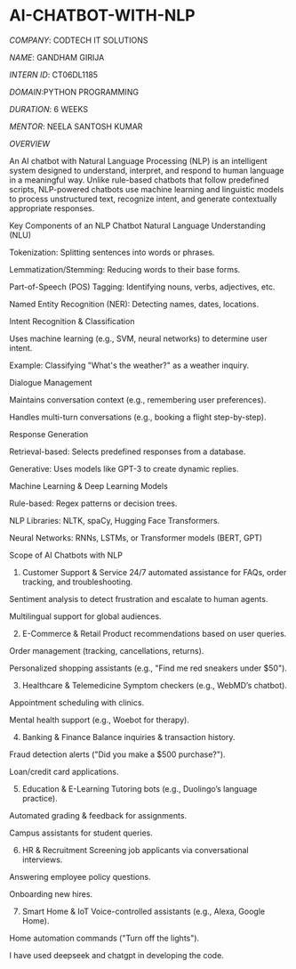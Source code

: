 # AI-CHATBOT-WITH-NLP

*COMPANY*: CODTECH IT SOLUTIONS

*NAME*: GANDHAM GIRIJA

*INTERN ID*: CT06DL1185

*DOMAIN*:PYTHON PROGRAMMING

*DURATION*: 6 WEEKS

*MENTOR*: NEELA SANTOSH KUMAR

*OVERVIEW*

An AI chatbot with Natural Language Processing (NLP) is an intelligent system designed to understand, interpret, and respond to human language in a meaningful way. Unlike rule-based chatbots that follow predefined scripts, NLP-powered chatbots use machine learning and linguistic models to process unstructured text, recognize intent, and generate contextually appropriate responses.

Key Components of an NLP Chatbot
Natural Language Understanding (NLU)

Tokenization: Splitting sentences into words or phrases.

Lemmatization/Stemming: Reducing words to their base forms.

Part-of-Speech (POS) Tagging: Identifying nouns, verbs, adjectives, etc.

Named Entity Recognition (NER): Detecting names, dates, locations.

Intent Recognition & Classification

Uses machine learning (e.g., SVM, neural networks) to determine user intent.

Example: Classifying "What's the weather?" as a weather inquiry.

Dialogue Management

Maintains conversation context (e.g., remembering user preferences).

Handles multi-turn conversations (e.g., booking a flight step-by-step).

Response Generation

Retrieval-based: Selects predefined responses from a database.

Generative: Uses models like GPT-3 to create dynamic replies.

Machine Learning & Deep Learning Models

Rule-based: Regex patterns or decision trees.

NLP Libraries: NLTK, spaCy, Hugging Face Transformers.

Neural Networks: RNNs, LSTMs, or Transformer models (BERT, GPT)

Scope of AI Chatbots with NLP
1. Customer Support & Service
24/7 automated assistance for FAQs, order tracking, and troubleshooting.

Sentiment analysis to detect frustration and escalate to human agents.

Multilingual support for global audiences.

2. E-Commerce & Retail
Product recommendations based on user queries.

Order management (tracking, cancellations, returns).

Personalized shopping assistants (e.g., "Find me red sneakers under $50").

3. Healthcare & Telemedicine
Symptom checkers (e.g., WebMD’s chatbot).

Appointment scheduling with clinics.

Mental health support (e.g., Woebot for therapy).

4. Banking & Finance
Balance inquiries & transaction history.

Fraud detection alerts ("Did you make a $500 purchase?").

Loan/credit card applications.

5. Education & E-Learning
Tutoring bots (e.g., Duolingo’s language practice).

Automated grading & feedback for assignments.

Campus assistants for student queries.

6. HR & Recruitment
Screening job applicants via conversational interviews.

Answering employee policy questions.

Onboarding new hires.

7. Smart Home & IoT
Voice-controlled assistants (e.g., Alexa, Google Home).

Home automation commands ("Turn off the lights").


I have used deepseek and chatgpt in developing the code.
